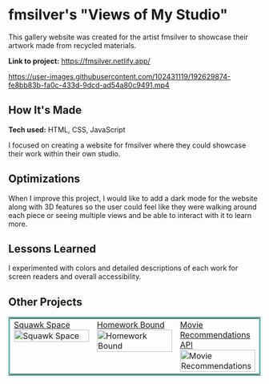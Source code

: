 # fmsilver's "Views of My Studio"
This gallery website was created for the artist fmsilver to showcase their artwork made from recycled materials. 

**Link to project:** https://fmsilver.netlify.app/

https://user-images.githubusercontent.com/102431119/192629874-fe8bb83b-fa0c-433d-9dcd-ad54a80c9491.mp4

## How It's Made

**Tech used:** HTML, CSS, JavaScript

I focused on creating a website for fmsilver where they could showcase their work within their own studio. 

## Optimizations

When I improve this project, I would like to add a dark mode for the website along with 3D features so the user could feel like they were walking around each piece or seeing multiple views and be able to interact with it to learn more. 

## Lessons Learned

I experimented with colors and detailed descriptions of each work for screen readers and overall accessibility.

## Other Projects

<table bordercolor="#66b2b2">
  <tr>
    <td width="33.3%"  style="align:center;" valign="top">
	<a target="_blank" href="https://github.com/jaclynbrothers/squawk-space">Squawk Space</a>
    	<br>
    	<a target="_blank" href="https://github.com/jaclynbrothers/squawk-space">
    	<img src="https://media.giphy.com/media/7dsiIBgG8OuU95SUvF/giphy.gif" width="100%"  alt="Squawk Space">
        </a>
    </td>
   <td width="33.3%"  style="align:center;" valign="top">
	<a target="_blank" href="https://github.com/jaclynbrothers/homework-bound">Homework Bound</a>
    	<br>
    	<a target="_blank" href="https://github.com/jaclynbrothers/homework-bound">
    	<img src="https://media.giphy.com/media/MZ2Jzzzb77f5LKH3w4/giphy.gif" width="100%"  alt="Homework Bound">
        </a>
    </td>
    <td width="33.3%" valign="top">
	<a target="_blank" href="https://github.com/jaclynbrothers/movie-recommendations-api">Movie Recommendations API</a>
        <br>
        <a target="_blank" href="https://github.com/jaclynbrothers/movie-recommendations-api">
          <img src="https://media.giphy.com/media/MkNt7t4yHfgI8bnwF9/giphy.gif" width="100%" alt="Movie Recommendations">
        </a>
    </td>
  </tr>
</table>
